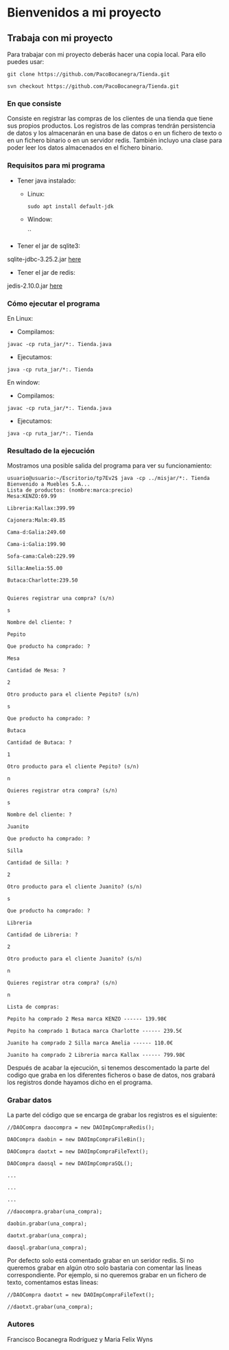 # Bienvenidos a mi proyecto

## Trabaja con mi proyecto
 Para trabajar con mi proyecto deberás hacer una copia local. Para ello puedes usar:
 
 `git clone https://github.com/PacoBocanegra/Tienda.git`
 
 `svn checkout https://github.com/PacoBocanegra/Tienda.git` 

### En que consiste
Consiste en registrar las compras de los clientes de una tienda que tiene sus propios productos. Los registros de las compras tendrán persistencia de datos y los almacenarán en una base de datos o en un fichero de texto o en un fichero binario o en un servidor redis. También incluyo una clase para poder leer los datos almacenados en el fichero binario.


### Requisitos para mi programa
- Tener java instalado:
  - Linux:
  
      `sudo apt install default-jdk`
      
  - Window:
  
      ``

- Tener el jar de sqlite3:

sqlite-jdbc-3.25.2.jar [here](http://central.maven.org/maven2/org/xerial/sqlite-jdbc/3.25.2/sqlite-jdbc-3.25.2.jar)

- Tener el jar de redis:

jedis-2.10.0.jar [here](http://central.maven.org/maven2/redis/clients/jedis/2.10.0/jedis-2.10.0.jar)


### Cómo ejecutar el programa
En Linux:
- Compilamos:

`javac -cp ruta_jar/*:. Tienda.java`

- Ejecutamos:

`java -cp ruta_jar/*:. Tienda`

En window:
- Compilamos:

`javac -cp ruta_jar/*:. Tienda.java`

- Ejecutamos:

`java -cp ruta_jar/*:. Tienda`

### Resultado de la ejecución
Mostramos una posible salida del programa para ver su funcionamiento:
~~~
usuario@usuario:~/Escritorio/tp7Ev2$ java -cp ../misjar/*:. Tienda
Bienvenido a Muebles S.A...
Lista de productos: (nombre:marca:precio)
Mesa:KENZO:69.99

Libreria:Kallax:399.99

Cajonera:Malm:49.85

Cama-d:Galia:249.60

Cama-i:Galia:199.90

Sofa-cama:Caleb:229.99

Silla:Amelia:55.00

Butaca:Charlotte:239.50


Quieres registrar una compra? (s/n)

s

Nombre del cliente: ? 

Pepito

Que producto ha comprado: ? 

Mesa

Cantidad de Mesa: ? 

2

Otro producto para el cliente Pepito? (s/n)

s

Que producto ha comprado: ? 

Butaca

Cantidad de Butaca: ? 

1

Otro producto para el cliente Pepito? (s/n)

n

Quieres registrar otra compra? (s/n)

s

Nombre del cliente: ? 

Juanito

Que producto ha comprado: ? 

Silla

Cantidad de Silla: ? 

2

Otro producto para el cliente Juanito? (s/n)

s

Que producto ha comprado: ? 

Libreria 

Cantidad de Libreria: ? 

2

Otro producto para el cliente Juanito? (s/n)

n

Quieres registrar otra compra? (s/n)

n

Lista de compras:

Pepito ha comprado 2 Mesa marca KENZO ------ 139.98€

Pepito ha comprado 1 Butaca marca Charlotte ------ 239.5€

Juanito ha comprado 2 Silla marca Amelia ------ 110.0€

Juanito ha comprado 2 Libreria marca Kallax ------ 799.98€
~~~


Después de acabar la ejecución, si tenemos descomentado la parte del codigo que graba en los diferentes ficheros o base de datos, nos grabará los registros donde hayamos dicho en el programa.

### Grabar datos

La parte del código que se encarga de grabar los registros es el siguiente:
~~~
//DAOCompra daocompra = new DAOImpCompraRedis();

DAOCompra daobin = new DAOImpCompraFileBin();
  
DAOCompra daotxt = new DAOImpCompraFileText();

DAOCompra daosql = new DAOImpCompraSQL();
  
...
  
...
  
...
  
//daocompra.grabar(una_compra);
  
daobin.grabar(una_compra); 
  
daotxt.grabar(una_compra);
  
daosql.grabar(una_compra); 
~~~
  

Por defecto solo está comentado grabar en un seridor redis. Si no queremos grabar en algún otro solo bastaria con comentar las lineas correspondiente. Por ejemplo, si no queremos grabar en un fichero de texto, comentamos estas lineas:

~~~
//DAOCompra daotxt = new DAOImpCompraFileText();

//daotxt.grabar(una_compra);
~~~

### Autores 
Francisco Bocanegra Rodríguez y Maria Felix Wyns
